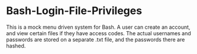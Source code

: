 # Bash-Login-File-Privileges
This is a mock menu driven system for Bash. A user can create an account, and view certain files if they have access codes. The actual usernames and passwords are stored on a separate .txt file, and the passwords there are hashed.
